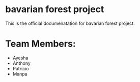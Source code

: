 # bavarian forest project 

This is the official documenatation for bavarian forest project.

# Team Members:
- Ayesha 
- Anthony
- Patricio
- Manpa 

